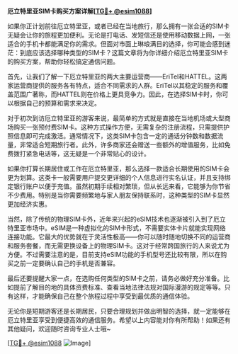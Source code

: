 **厄立特里亚SIM卡购买方案详解[[TG💪+ @esim1088](https://t.me/s/esim1088)]**

如果你正计划前往厄立特里亚，或者已经在当地旅行，那么拥有一张合适的SIM卡无疑会让你的旅程更加便利。无论是打电话、发短信还是使用移动数据上网，一张适合的手机卡都能满足你的需求。但面对市面上琳琅满目的选择，你可能会感到迷茫：到底应该选择哪种类型的SIM卡？这篇文章将为你详细介绍厄立特里亚SIM卡的购买方案，帮助你轻松搞定通信问题。

首先，让我们了解一下厄立特里亚的两大主要运营商——EriTel和HATTEL。这两家运营商提供的服务各有特点，适合不同需求的人群。EriTel以其稳定的服务和覆盖范围广著称，而HATTEL则在价格上更具竞争力。因此，在选择SIM卡时，你可以根据自己的预算和需求来决定。

对于初次到访厄立特里亚的游客来说，最简单的方式就是直接在当地机场或大型商场购买一张预付费SIM卡。这种方式操作方便，无需复杂的注册流程，只需提供护照信息即可完成激活。通常情况下，这类SIM卡包含一定的通话分钟数和数据流量，非常适合短期旅行者。此外，许多商家还会赠送一些额外的增值服务，比如免费拨打紧急电话等，这无疑是一个非常贴心的设计。

如果你打算长期居住或工作在厄立特里亚，那么选择一款适合长期使用的SIM卡会更为划算。这类卡一般需要用户提交更详细的个人信息进行实名认证，并且支持绑定银行账户以便于充值。虽然初期手续相对繁琐，但从长远来看，它能够为你节省不少费用。特别是当你需要频繁地与家人朋友保持联系时，这种类型的SIM卡显然更加经济实惠。

当然，除了传统的物理SIM卡外，近年来兴起的eSIM技术也逐渐被引入到了厄立特里亚市场中。eSIM是一种虚拟化的SIM卡形式，不需要实体卡片就能实现网络连接功能。它最大的优势就在于灵活性极高——你可以随时随地切换不同的运营商和服务套餐，而无需更换设备上的物理SIM卡。这对于经常跨国旅行的人来说尤为方便。不过需要注意的是，目前支持eSIM功能的手机型号还比较有限，所以在购买之前一定要确认自己的手机是否兼容。

最后还要提醒大家一点，在选购任何类型的SIM卡之前，请务必做好充分准备。比如提前了解目的地的具体资费标准、查看当地法律法规对国际漫游的规定等等。只有这样，才能确保自己在整个旅程过程中享受到最优质的通信体验。

无论你是短期游客还是长期居民，只要合理规划并做出明智的选择，就一定能够在厄立特里亚享受到便捷高效的通信服务。希望以上内容能对你有所帮助！如果还有其他疑问，欢迎随时咨询专业人士哦~ 

[[TG💪+ @esim1088](https://t.me/s/esim1088) ![Image](https://i.postimg.cc/4NQfJmqS/Snipaste-2025-05-13-00-14-12.png)]
